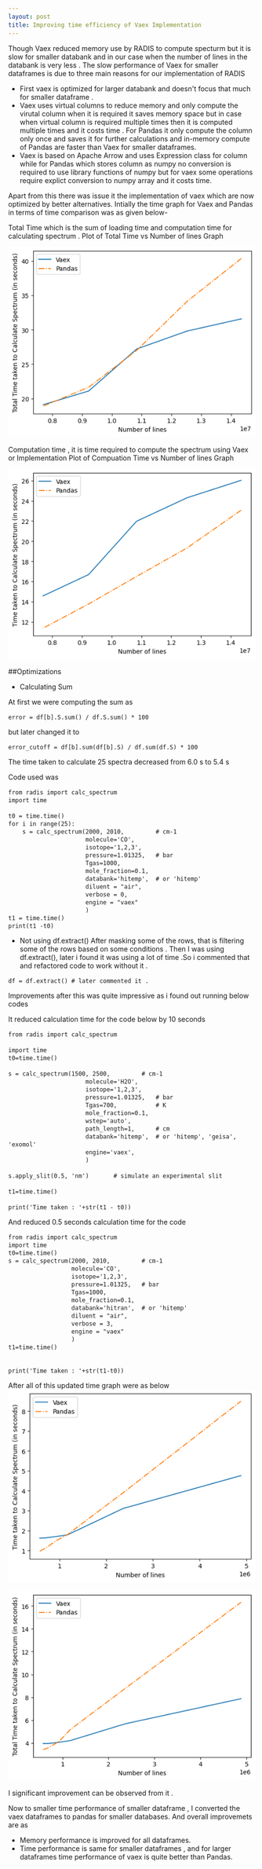 ```yaml
---
layout: post
title: Improving time efficiency of Vaex Implementation
---
```


Though Vaex reduced memory use by RADIS to compute specturm but it is slow for smaller databank and in our case when the number of lines in the databank is very less . The slow performance of Vaex for smaller dataframes is due to three main reasons for our implementation of RADIS
- First vaex is optimized for larger databank and doesn't focus that much for smaller dataframe .
- Vaex uses virtual columns to reduce memory and only compute the virutal column when it is required it saves memory space but in case when virtual column 
is required multiple times then it is computed multiple times and it costs time . For Pandas it only compute the column only once and saves it for further calculations and in-memory compute of Pandas are faster than Vaex for smaller dataframes.
- Vaex is based on Apache Arrow and uses Expression class for column while for Pandas which stores column as numpy no conversion is required to use library functions of numpy but for vaex some operations require explict conversion to numpy array and it costs time.


Apart from this there was issue it the implementation of vaex which are now optimized by better alternatives.
Intially the time graph for Vaex and Pandas in terms of time comparison was as given below-

Total Time  which is the sum of loading time and computation time for calculating spectrum . 
Plot of Total Time vs Number of lines Graph

![Vaex Comparison](../images/earlierTotal.png)

Computation time , it is time required to compute the spectrum using Vaex or Implementation 
Plot of Compuation Time vs Number of lines Graph

![Vaex Comparison](../images/earlierCom.png)


##Optimizations 

- Calculating Sum 
 
 At first we were computing the sum as 

 ```
 error = df[b].S.sum() / df.S.sum() * 100
 ```
but later changed it to 
```
error_cutoff = df[b].sum(df[b].S) / df.sum(df.S) * 100
```

The time taken to calculate 25 spectra decreased from 6.0 s to 5.4 s

Code used was

```
from radis import calc_spectrum
import time

t0 = time.time()
for i in range(25):
    s = calc_spectrum(2000, 2010,         # cm-1
                      molecule='CO',
                      isotope='1,2,3',
                      pressure=1.01325,   # bar
                      Tgas=1000,
                      mole_fraction=0.1,
                      databank='hitemp',  # or 'hitemp'
                      diluent = "air",     
                      verbose = 0,
                      engine = "vaex"
                      )
t1 = time.time()
print(t1 -t0)
```


- Not using df.extract()
After masking some of the rows, that is filtering some of the rows based on some conditions . Then I was using df.extract(), later i found it was using a lot of time .So i commented that and refactored code to work without it .
```
df = df.extract() # later commented it .
```

Improvements after this was quite impressive as i found out running below codes

It reduced calculation time for the code below by 10 seconds

```
from radis import calc_spectrum

import time
t0=time.time()

s = calc_spectrum(1500, 2500,         # cm-1
                      molecule='H2O',
                      isotope='1,2,3',
                      pressure=1.01325,   # bar
                      Tgas=700,           # K
                      mole_fraction=0.1,
                      wstep='auto',
                      path_length=1,      # cm
                      databank='hitemp',  # or 'hitemp', 'geisa', 'exomol'
                      engine='vaex',
                      )

s.apply_slit(0.5, 'nm')       # simulate an experimental slit

t1=time.time()

print('Time taken : '+str(t1 - t0))

```

And reduced 0.5 seconds calculation time for the code

```
from radis import calc_spectrum
import time
t0=time.time()
s = calc_spectrum(2000, 2010,         # cm-1
                  molecule='CO',
                  isotope='1,2,3',
                  pressure=1.01325,   # bar
                  Tgas=1000,
                  mole_fraction=0.1,
                  databank='hitran',  # or 'hitemp'
                  diluent = "air",
                  verbose = 3,
                  engine = "vaex"
                  )
t1=time.time()


print('Time taken : '+str(t1-t0))
```

After all of this updated time graph were as below 
![Vaex Comparison](../images/updatedCom.png)

![Vaex Comparison](../images/updatedTotal.png)

I significant improvement can be observed from it .


Now to smaller time performance of smaller dataframe , I converted the vaex dataframes to pandas for smaller databases. And overall improvemets are as 
- Memory performance is improved for all dataframes.
- Time performance is same for smaller dataframes , and for larger dataframes time performance of vaex is quite better than Pandas.